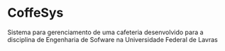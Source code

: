 # CoffeSys
Sistema para gerenciamento de uma cafeteria desenvolvido para a disciplina de Engenharia de Sofware na Universidade Federal de Lavras
